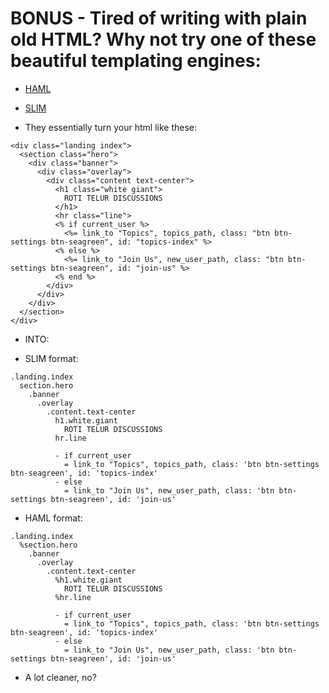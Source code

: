 # BONUS - Tired of writing with plain old HTML? Why not try one of these beautiful templating engines:

- [HAML](https://github.com/k0kubun/hamlit)
- [SLIM](https://github.com/slim-template/slim)

- They essentially turn your html like these:

```
<div class="landing index">
  <section class="hero">
    <div class="banner">
      <div class="overlay">
        <div class="content text-center">
          <h1 class="white giant">
            ROTI TELUR DISCUSSIONS
          </h1>
          <hr class="line">
          <% if current_user %>
            <%= link_to "Topics", topics_path, class: "btn btn-settings btn-seagreen", id: "topics-index" %>
          <% else %>
            <%= link_to "Join Us", new_user_path, class: "btn btn-settings btn-seagreen", id: "join-us" %>
          <% end %>
        </div>
      </div>
    </div>
  </section>
</div>
```

- INTO:

- SLIM format:

```
.landing.index
  section.hero
    .banner
      .overlay
        .content.text-center
          h1.white.giant
            ROTI TELUR DISCUSSIONS
          hr.line

          - if current_user
            = link_to "Topics", topics_path, class: 'btn btn-settings btn-seagreen', id: 'topics-index'
          - else
            = link_to "Join Us", new_user_path, class: 'btn btn-settings btn-seagreen', id: 'join-us'
```

- HAML format:

```
.landing.index
  %section.hero
    .banner
      .overlay
        .content.text-center
          %h1.white.giant
            ROTI TELUR DISCUSSIONS
          %hr.line

          - if current_user
            = link_to "Topics", topics_path, class: 'btn btn-settings btn-seagreen', id: 'topics-index'
          - else
            = link_to "Join Us", new_user_path, class: 'btn btn-settings btn-seagreen', id: 'join-us'
```

- A lot cleaner, no?
